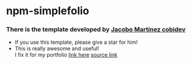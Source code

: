 # npm-simplefolio
### There is the template developed by [Jacobo Martínez cobidev](https://github.com/cobidev/simplefolio "title")  
- If you use this template, please give a star for him!  
- This is really awesome and useful!  
I fix it for my portfolio [link here](https://confident-easley-e91b54.netlify.app/)
[source link](https://github.com/joeban0608/ZTM-MySimplofolio-website)
